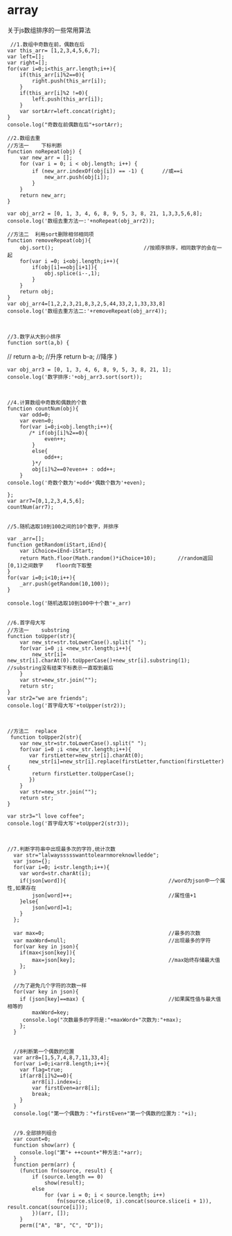 # array
关于js数组排序的一些常用算法

     //1.数组中奇数在前，偶数在后
    var this_arr= [1,2,3,4,5,6,7]; 
    var left=[];
    var right=[];
    for(var i=0;i<this_arr.length;i++){
        if(this_arr[i]%2==0){
            right.push(this_arr[i]);
        }
        if(this_arr[i]%2 !=0){
            left.push(this_arr[i]);
        }
        var sortArr=left.concat(right);
    }
    console.log("奇数在前偶数在后"+sortArr);

    //2.数组去重
    //方法一    下标判断
    function noRepeat(obj) {
        var new_arr = [];
        for (var i = 0; i < obj.length; i++) {
            if (new_arr.indexOf(obj[i]) == -1) {      //或==i
                new_arr.push(obj[i]);
            }
        }
        return new_arr;
    }

    var obj_arr2 = [0, 1, 3, 4, 6, 8, 9, 5, 3, 8, 21, 1,3,3,5,6,8];
    console.log('数组去重方法一:'+noRepeat(obj_arr2));

    //方法二  利用sort删除相邻相同项
    function removeRepeat(obj){
        obj.sort();                             //按顺序排序，相同数字的会在一起
        for(var i =0; i<obj.length;i++){
            if(obj[i]==obj[i+1]){
                obj.splice(i--,1);
            }
        }
        return obj; 
    }
    var obj_arr4=[1,2,2,3,21,8,3,2,5,44,33,2,1,33,33,8]
    console.log('数组去重方法二:'+removeRepeat(obj_arr4));



    //3.数字从大到小排序
    function sort(a,b) {
//        return a-b;             //升序
        return b-a;              //降序
    }

    var obj_arr3 = [0, 1, 3, 4, 6, 8, 9, 5, 3, 8, 21, 1];
    console.log('数字排序:'+obj_arr3.sort(sort));



    //4.计算数组中奇数和偶数的个数
    function countNum(obj){
        var odd=0;
        var even=0;
        for(var i=0;i<obj.length;i++){
           /* if(obj[i]%2==0){
                even++;
            }
            else{
                odd++;
            }*/
            obj[i]%2==0?even++ : odd++;
        }
    console.log('奇数个数为'+odd+'偶数个数为'+even);
        
    };
    var arr7=[0,1,2,3,4,5,6];
    countNum(arr7);


    //5.随机选取10到100之间的10个数字，并排序

    var _arr=[];
    function getRandom(iStart,iEnd){
        var iChoice=iEnd-iStart;
        return Math.floor(Math.random()*iChoice+10);       //random返回[0,1)之间数字    floor向下取整
    }
    for(var i=0;i<10;i++){
        _arr.push(getRandom(10,100));
    }

    console.log('随机选取10到100中十个数'+_arr)


    //6.首字母大写
    //方法一    substring
    function toUpper(str){
        var new_str=str.toLowerCase().split(" ");
        for(var i=0 ;i <new_str.length;i++){
            new_str[i]= new_str[i].charAt(0).toUpperCase()+new_str[i].substring(1);    //substring没有结束下标表示一直取到最后
        }
        var str=new_str.join("");
        return str;
    }
    var str2="we are friends";
    console.log('首字母大写'+toUpper(str2));                 



    //方法二  replace
     function toUpper2(str){
        var new_str=str.toLowerCase().split(" ");
        for(var i=0 ;i <new_str.length;i++){
           var firstLetter=new_str[i].charAt(0);
           new_str[i]=new_str[i].replace(firstLetter,function(firstLetter){
            return firstLetter.toUpperCase();
           })
        }
        var str=new_str.join("");
        return str;
    }

    var str3="l love coffee";
    console.log('首字母大写'+toUpper2(str3));          



    //7.判断字符串中出现最多次的字符,统计次数
      var str="lalwayssssswanttolearnmoreknowlledde";
      var json={};
      for(var i=0; i<str.length;i++){
        var word=str.charAt(i);
        if(json[word]){                                 //word为json中一个属性,如果存在
            json[word]++;                               //属性值+1
        }else{
            json[word]=1;
        }
      };

      var max=0;                                        //最多的次数
      var maxWord=null;                                 //出现最多的字符
      for(var key in json){                             
        if(max<json[key]){                              
            max=json[key];                              //max始终存储最大值
        };
      }

      //为了避免几个字符的次数一样
      for(var key in json){
        if (json[key]==max) {                           //如果属性值与最大值相等的
            maxWord=key;
         console.log("次数最多的字符是:"+maxWord+"次数为:"+max);
        };
      }


      //8判断第一个偶数的位置
      var arr8=[1,5,7,4,8,7,11,33,4];
      for(var i=0;i<arr8.length;i++){
        var flag=true;
        if(arr8[i]%2==0){
            arr8[i].index=i;
            var firstEven=arr8[i];
            break;
        }
      }
      console.log("第一个偶数为："+firstEven+"第一个偶数的位置为："+i);


      //9.全部排列组合
      var count=0;  
      function show(arr) {  
        console.log("第"+ ++count+"种方法:"+arr);  
      }  
      function perm(arr) {  
        (function fn(source, result) {  
            if (source.length == 0)  
                show(result);  
            else 
                for (var i = 0; i < source.length; i++)  
                    fn(source.slice(0, i).concat(source.slice(i + 1)), result.concat(source[i]));  
            })(arr, []);  
        }  
        perm(["A", "B", "C", "D"]);  
